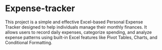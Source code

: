 # Expense-tracker
This project is a simple and effective Excel-based Personal Expense Tracker designed to help individuals manage their monthly finances. It allows users to record daily expenses, categorize spending, and analyze expense patterns using built-in Excel features like Pivot Tables, Charts, and Conditional Formatting. 
